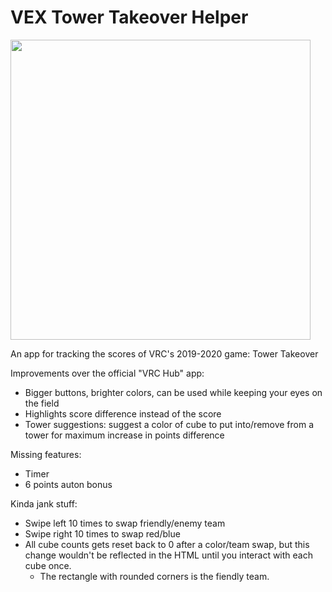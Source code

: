 # VEX Tower Takeover Helper
<img src="https://i.imgur.com/ukIX2bH.png " height="480">

An app for tracking the scores of VRC's 2019-2020 game: Tower Takeover

Improvements over the official "VRC Hub" app:
* Bigger buttons, brighter colors, can be used while keeping your eyes on the field
* Highlights score difference instead of the score
* Tower suggestions: suggest a color of cube to put into/remove from a tower for maximum increase in points difference

Missing features:
* Timer
* 6 points auton bonus

Kinda jank stuff:
* Swipe left 10 times to swap friendly/enemy team
* Swipe right 10 times to swap red/blue
* All cube counts gets reset back to 0 after a color/team swap, but this change wouldn't be reflected in the HTML until you interact with each cube once.
  * The rectangle with rounded corners is the fiendly team.
